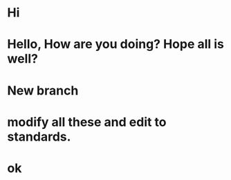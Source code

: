 # Hi

# Hello, How are you doing? Hope all is well?

# New branch
# modify all these and edit to standards.





# ok 

